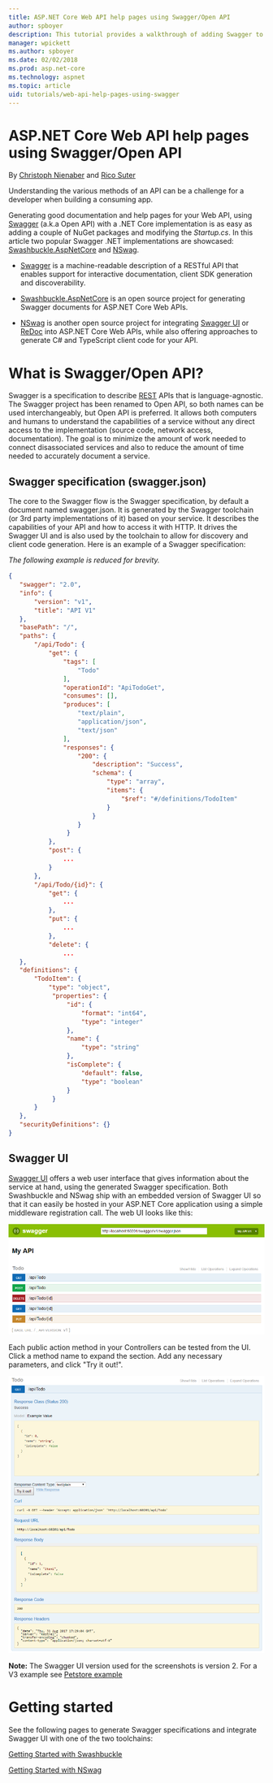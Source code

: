 ```yaml
---
title: ASP.NET Core Web API help pages using Swagger/Open API
author: spboyer
description: This tutorial provides a walkthrough of adding Swagger to generate documentation and help pages for a Web API application.
manager: wpickett
ms.author: spboyer
ms.date: 02/02/2018
ms.prod: asp.net-core
ms.technology: aspnet
ms.topic: article
uid: tutorials/web-api-help-pages-using-swagger
---
```

# ASP.NET Core Web API help pages using Swagger/Open API

By [Christoph Nienaber](https://twitter.com/zuckerthoben) and [Rico Suter](http://rsuter.com)

Understanding the various methods of an API can be a challenge for a developer when building a consuming app.

Generating good documentation and help pages for your Web API, using [Swagger](https://swagger.io/) (a.k.a Open API) with a .NET Core implementation is as easy as adding a couple of NuGet packages and modifying the *Startup.cs*. In this article two popular Swagger .NET implementations are showcased: [Swashbuckle.AspNetCore](https://github.com/domaindrivendev/Swashbuckle.AspNetCore) and [NSwag](https://nswag.org).

* [Swagger](https://swagger.io/) is a machine-readable description of a RESTful API that enables support for interactive documentation, client SDK generation and discoverability.

* [Swashbuckle.AspNetCore](https://github.com/domaindrivendev/Swashbuckle.AspNetCore) is an open source project for generating Swagger documents for ASP.NET Core Web APIs.

* [NSwag](https://nswag.org) is another open source project for integrating [Swagger UI](https://swagger.io/swagger-ui/) or [ReDoc](https://github.com/Rebilly/ReDoc) into ASP.NET Core Web APIs, while also offering approaches to generate C# and TypeScript client code for your API.

# What is Swagger/Open API?

Swagger is a specification to describe [REST](https://en.wikipedia.org/wiki/Representational_state_transfer) APIs that is language-agnostic. The Swagger project has been renamed to Open API, so both names can be used interchangeably, but Open API is preferred. It allows both computers and humans to understand the capabilities of a service without any direct access to the implementation (source code, network access, documentation). The goal is to minimize the amount of work needed to connect disassociated services and also to reduce the amount of time needed to accurately document a service.

## Swagger specification (swagger.json)

The core to the Swagger flow is the Swagger specification, by default a document named swagger.json. It is generated by the Swagger toolchain (or 3rd party implementations of it) based on your service. It describes the capabilities of your API and how to access it with HTTP. It drives the Swagger UI and is also used by the toolchain to allow for discovery and client code generation. Here is an example of a Swagger specification: 

*The following example is reduced for brevity.*
```json
{
   "swagger": "2.0",
   "info": {
       "version": "v1",
       "title": "API V1"
   },
   "basePath": "/",
   "paths": {
       "/api/Todo": {
           "get": {
               "tags": [
                   "Todo"
               ],
               "operationId": "ApiTodoGet",
               "consumes": [],
               "produces": [
                   "text/plain",
                   "application/json",
                   "text/json"
               ],
               "responses": {
                   "200": {
                       "description": "Success",
                       "schema": {
                           "type": "array",
                           "items": {
                               "$ref": "#/definitions/TodoItem"
                           }
                       }
                   }
                }
           },
           "post": {
               ...
           }
       },
       "/api/Todo/{id}": {
           "get": {
               ...
           },
           "put": {
               ...
           },
           "delete": {
               ...
   },
   "definitions": {
       "TodoItem": {
           "type": "object",
            "properties": {
                "id": {
                    "format": "int64",
                    "type": "integer"
                },
                "name": {
                    "type": "string"
                },
                "isComplete": {
                    "default": false,
                    "type": "boolean"
                }
            }
       }
   },
   "securityDefinitions": {}
}
```

## Swagger UI

[Swagger UI](https://swagger.io/swagger-ui/) offers a web user interface that gives information about the service at hand, using the generated Swagger specification. Both Swashbuckle and NSwag ship with an embedded version of Swagger UI so that it can easily be hosted in your ASP.NET Core application using a simple middleware registration call. The web UI looks like this:

![Swagger UI](web-api-help-pages-using-swagger/_static/swagger-ui.png)

Each public action method in your Controllers can be tested from the UI. Click a method name to expand the section. Add any necessary parameters, and click "Try it out!".

![Example Swagger GET test](web-api-help-pages-using-swagger/_static/get-try-it-out.png)

**Note:** The Swagger UI version used for the screenshots is version 2. For a V3 example see [Petstore example](http://petstore.swagger.io/)

# Getting started

See the following pages to generate Swagger specifications and integrate Swagger UI with one of the two toolchains: 

[Getting Started with Swashbuckle](getting-started-with-swashbuckle.md)

[Getting Started with NSwag](getting-started-with-nswag.md)